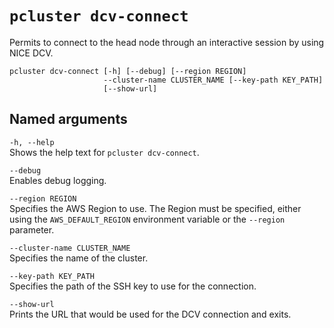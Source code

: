# `pcluster dcv-connect`<a name="pcluster.dcv-connect-v3"></a>

Permits to connect to the head node through an interactive session by using NICE DCV\.

```
pcluster dcv-connect [-h] [--debug] [--region REGION]
                     --cluster-name CLUSTER_NAME [--key-path KEY_PATH]
                     [--show-url]
```

## Named arguments<a name="pcluster-v3.dcv-connect.namedargs"></a>

`-h, --help`  
Shows the help text for `pcluster dcv-connect`\.

`--debug`  
Enables debug logging\.

`--region REGION`  
Specifies the AWS Region to use\. The Region must be specified, either using the `AWS_DEFAULT_REGION` environment variable or the `--region` parameter\.

`--cluster-name CLUSTER_NAME`  
Specifies the name of the cluster\.

`--key-path KEY_PATH`  
Specifies the path of the SSH key to use for the connection\.

`--show-url`  
Prints the URL that would be used for the DCV connection and exits\.